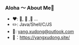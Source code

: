 ### Aloha ～ About Me👋

- ❤️: 🏀, 🏃 ,🚴 ...
- ✏️: Java/Shell/C/JS<br/>
- 📧: yang.xudong@outlook.com<br/>
-  📓：https://yangxudong.site/

